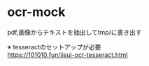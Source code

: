 # ocr-mock
pdf,画像からテキストを抽出してtmp/に書き出す  
  
※ tesseractのセットアップが必要  
https://101010.fun/jisui-ocr-tesseract.html
